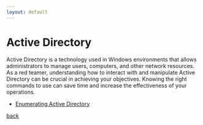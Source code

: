 ```yaml
---
layout: default
---
```


# Active Directory
Active Directory is a technology used in Windows environments that allows administrators to manage users, computers, and other network resources. As a red teamer, understanding how to interact with and manipulate Active Directory can be crucial in achieving your objectives. Knowing the right commands to use can save time and increase the effectiveness of your operations.

- [Enumerating Active Directory](/docs/AD/enumeration.html)

[back](/index.html)

